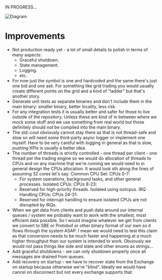 IN PROGRESS...

![Diagram](./crypto-mm.drawio.png)

# Improvements

* Not production ready yet - a lot of small details to polish in terms of many aspects:
  * Graceful shutdown.
  * State management.
  * Logging.
  * etc.
* For now just the symbol is one and hardcoded and the same there's just one bid and one ask. For something like grid
  trading you would usually create different points on the grid and a kind of "ladder" but that's another story.
* Generate unit tests as separate binaries and don't include them in the main binary: smaller binary, better locality, less risk.
* For any integration tests it is usually better and safer for those to live outside of the repository. Unless these are
  kind of in between where we mock some stuff and we use something from real world but those definitely should not be
  compiled into the main binary.
* The std::cout obviously cannot stay there as that is not thread-safe and slow so will need some third-party async
  logger or implement one myself. Have to be very careful with logging in general as that is slow, pushing KPIs is
  usually a better idea.
* The number of threads is strictly controlled - one thread per client - one thread per the trading engine so we would
  do allocation of threads to CPUs and on any machine that we're running we would need to in general design the CPUs
  allocation. It would look sth along the lines of assuming 32 cores let's say:
    Common CPU Set: CPUs 0-7:
    - For system operations, background tasks, and other general processes.
    Isolated CPUs: CPUs 8-23:
    - Reserved for high-priority threads. Isolated using isolcpus.
    IRQ Handling CPUs: CPUs 24-31:
    - Reserved for interrupt handling to ensure isolated CPUs are not disrupted by IRQs.
* When we get data from clients and push data around our internal queues / system we probably want to work with the
  smallest, most efficient data possible.
  So I would imagine whatever we get from clients we convert to SBE or Protobuf or other binary format of our own so it
  flows through the system ASAP.
  I mean we would need to test this claim as that conversion needs to be much faster and happening at a much higher
  throughput than our system is intended to work.
  Obviously we would not pass things like side and state and other enums as strings...
* Add graceful shutdowns - we can only shutdown properly once all messages are drained from queues.
* Add recovery on startup - we have to recover state from the Exchange on startup because otherwise we're "blind".
  Ideally we would have cancel on disconnect but not every exchange supports that.